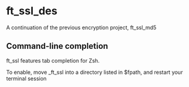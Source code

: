 # ft_ssl_des

A continuation of the previous encryption project, ft_ssl_md5

## Command-line completion

ft_ssl features tab completion for Zsh.

To enable, move _ft_ssl into a directory listed in $fpath, and restart your terminal session
